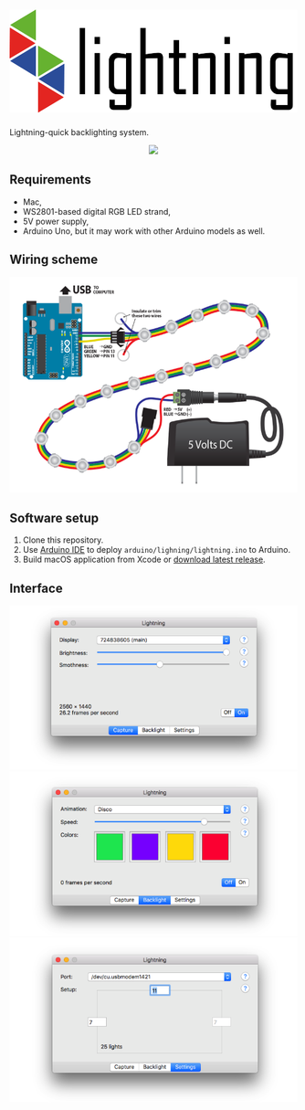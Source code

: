# <img height=180 src="resource/logo.png"/>
Lightning-quick backlighting system.

<p align="center">
    <img src="resource/results.gif"/>
</p>

## Requirements

- Mac,
- WS2801-based digital RGB LED strand,
- 5V power supply,
- Arduino Uno, but it may work with other Arduino models as well.

## Wiring scheme

<p align="center">
    <img src="arduino/wiring.png"/>
</p>

## Software setup

1. Clone this repository.
2. Use [Arduino IDE](https://www.arduino.cc/en/main/software) to deploy `arduino/lighning/lightning.ino` to Arduino.
3. Build macOS application from Xcode or [download latest release](https://github.com/maciaszczykm/lightning/releases).

## Interface
<p align="center">
    <img src="resource/capture.png"/>
    <img src="resource/backlight.png"/>
    <img src="resource/settings.png"/>
</p>
